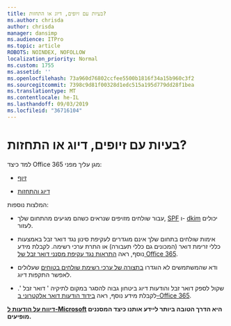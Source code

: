 ```yaml
---
title: בעיות עם זיופים, דיוג או התחזות?
ms.author: chrisda
author: chrisda
manager: dansimp
ms.audience: ITPro
ms.topic: article
ROBOTS: NOINDEX, NOFOLLOW
localization_priority: Normal
ms.custom: 1755
ms.assetid: ''
ms.openlocfilehash: 73a960d76802ccfee5500b1816f34a15b960c3f2
ms.sourcegitcommit: 7398c9d81f00328d1edc515a195d779dd28f1bea
ms.translationtype: MT
ms.contentlocale: he-IL
ms.lasthandoff: 09/03/2019
ms.locfileid: "36716104"
---
```

# <a name="issues-with-spoofing-phishing-or-impersonation"></a>בעיות עם זיופים, דיוג או התחזות?

למד כיצד Office 365 מגן עליך מפני:

- [זיוף](https://docs.microsoft.com/office365/securitycompliance/anti-spoofing-protection)

- [דיוג והתחזות](https://docs.microsoft.com/office365/securitycompliance/atp-anti-phishing)

המלצות נוספות:

- עבור שולחים מזויפים שנראים כשהם מגיעים מהתחום שלך, [SPF](https://docs.microsoft.com/office365/securitycompliance/set-up-spf-in-office-365-to-help-prevent-spoofing) ו- [dkim](https://docs.microsoft.com/office365/securitycompliance/use-dkim-to-validate-outbound-email) יכולים לעזור.

- אימות שולחים בתחום שלך אינם מוגדרים לעקיפת סינון נגד דואר זבל באמצעות כללי זרימת דואר (המכונים גם כללי תעבורה) או התרת ערכי רשימה. לקבלת מידע נוסף, ראה [התראות נגד עקיפת מסנני דואר זבל של Office 365](https://docs.microsoft.com/exchange/troubleshoot/antispam/cautions-against-bypassing-spam-filters).

- ודא שהמשתמשים לא הוגדרו [בתצורה של ערכי רשימת שולחים בטוחים](https://support.office.com/article/BE1BAEA0-BEAB-4A30-B968-9004332336CE) שעלולים לאפשר התקפות דיוג.

- שקול לספק דואר זבל והודעות דיוג ביטחון גבוה להסגר במקום לתיקיה ' דואר זבל '. לקבלת מידע נוסף, ראה [בידוד הודעות דואר אלקטרוני ב-Office 365](https://docs.microsoft.com/office365/securitycompliance/quarantine-email-messages).

**[דיווח על הודעות ל-Microsoft](https://support.office.com/article/b5caa9f1-cdf3-4443-af8c-ff724ea719d2) היא הדרך הטובה ביותר ליידע אותנו כיצד המסננים מופיעים.**
